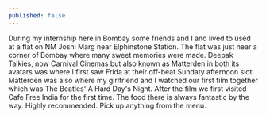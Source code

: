 ```yaml
---
published: false
---
```

During my internship here in Bombay some friends and I and lived to used at a flat on NM Joshi Marg near Elphinstone Station. The flat was just near a corner of Bombay where many sweet memories were made. Deepak Talkies, now Carnival Cinemas but also known as Matterden in both its avatars was where I first saw Frida at their off-beat Sundaty afternoon slot. Matterden was also where my girlfriend and I watched our first film together which was The Beatles' A Hard Day's Night. After the film we first visited Cafe Free India for the first time. The food there is always fantastic by the way. Highly recommended. Pick up anything from the menu.

